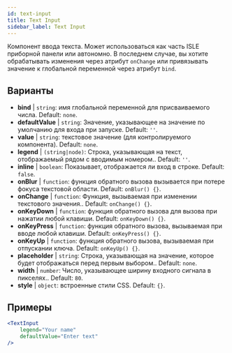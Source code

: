 ```yaml
---
id: text-input
title: Text Input
sidebar_label: Text Input
---
```


Компонент ввода текста. Может использоваться как часть ISLE приборной панели или автономно. В последнем случае, вы хотите обрабатывать изменения через атрибут `onChange` или привязывать значение к глобальной переменной через атрибут `bind`.

## Варианты

* __bind__ | `string`: имя глобальной переменной для присваиваемого числа. Default: `none`.
* __defaultValue__ | `string`: Значение, указывающее на значение по умолчанию для входа при запуске. Default: `''`.
* __value__ | `string`: текстовое значение (для контролируемого компонента). Default: `none`.
* __legend__ | `(string|node)`: Строка, указывающая на текст, отображаемый рядом с вводимым номером.. Default: `''`.
* __inline__ | `boolean`: Показывает, отображается ли вход в строке. Default: `false`.
* __onBlur__ | `function`: функция обратного вызова вызывается при потере фокуса текстовой области. Default: `onBlur() {}`.
* __onChange__ | `function`: Функция, вызываемая при изменении текстового значения.. Default: `onChange() {}`.
* __onKeyDown__ | `function`: функция обратного вызова для вызова при нажатии любой клавиши. Default: `onKeyDown() {}`.
* __onKeyPress__ | `function`: функция обратного вызова, вызываемая при вводе любой клавиши. Default: `onKeyPress() {}`.
* __onKeyUp__ | `function`: функция обратного вызова, вызываемая при отпускании ключа. Default: `onKeyUp() {}`.
* __placeholder__ | `string`: Строка, указывающая на значение, которое будет отображаться перед первым выбором.. Default: `none`.
* __width__ | `number`: Число, указывающее ширину входного сигнала в пикселях.. Default: `80`.
* __style__ | `object`: встроенные стили CSS. Default: `{}`.


## Примеры

```jsx live
<TextInput
    legend="Your name"
    defaultValue="Enter text"
/>
```

